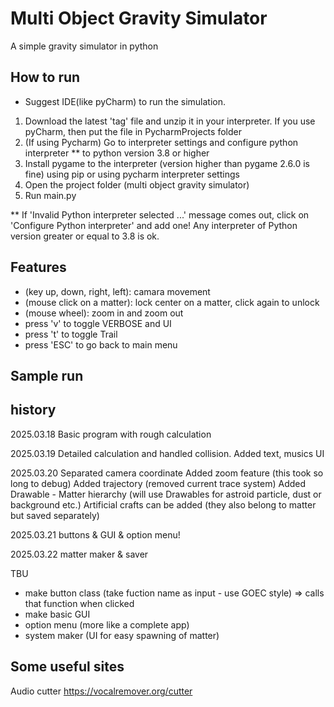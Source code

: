 # Multi Object Gravity Simulator
A simple gravity simulator in python

## How to run
* Suggest IDE(like pyCharm) to run the simulation.


1. Download the latest 'tag' file and unzip it in your interpreter. If you use pyCharm, then put the file in PycharmProjects folder
2. (If using Pycharm) Go to interpreter settings and configure python interpreter ** to python version 3.8 or higher
3. Install pygame to the interpreter (version higher than pygame 2.6.0 is fine) using pip or using pycharm interpreter settings
4. Open the project folder (multi object gravity simulator)
5. Run main.py 

** If 'Invalid Python interpreter selected ...' message comes out, click on 'Configure Python interpreter' and add one! Any interpreter of Python version greater or equal to 3.8 is ok.


## Features
- (key up, down, right, left): camara movement 
- (mouse click on a matter): lock center on a matter, click again to unlock
- (mouse wheel): zoom in and zoom out
- press 'v' to toggle VERBOSE and UI
- press 't' to toggle Trail
- press 'ESC' to go back to main menu


## Sample run




## history

2025.03.18 Basic program with rough calculation

2025.03.19 Detailed calculation and handled collision. 
Added text, musics UI

2025.03.20 Separated camera coordinate
Added zoom feature (this took so long to debug)
Added trajectory (removed current trace system) 
Added Drawable - Matter hierarchy (will use Drawables for astroid particle, dust or background etc.)
Artificial crafts can be added (they also belong to matter but saved separately)

2025.03.21 buttons & GUI & option menu! 

2025.03.22 matter maker & saver


TBU
- make button class (take fuction name as input - use GOEC style) => calls that function when clicked
- make basic GUI
- option menu (more like a complete app)
- system maker (UI for easy spawning of matter)


## Some useful sites
Audio cutter
https://vocalremover.org/cutter



